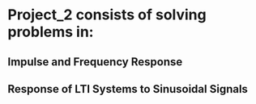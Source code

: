 # Project_2 consists of solving problems in:

## Impulse and Frequency Response

## Response of LTI Systems to Sinusoidal Signals

